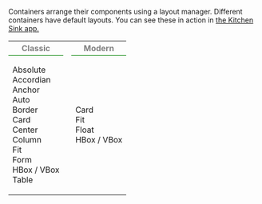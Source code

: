 Containers arrange their components using a layout manager. Different containers have default layouts.
You can see these in action in <a href="http://examples.sencha.com/extjs/6.2.0/examples/kitchensink/#layouts" target="_blank">the Kitchen Sink app.</a>
<table style="width: 300px">
<tr>
<th style="border-bottom: thin solid green;color:gray;">Classic</th><th/>
<th style="border-bottom: thin solid green;color:gray;">Modern</th></tr>
<tr>
<td>

Absolute
<br>Accordian
<br>Anchor
<br>Auto
<br>Border
<br>Card
<br>Center 
<br>Column 
<br>Fit 
<br>Form 
<br>HBox / VBox
<br>Table 

</td>

<td></td>

<td>
Card 
<br>Fit 
<br>Float
<br>HBox / VBox
</td>

</tr>
</table>

